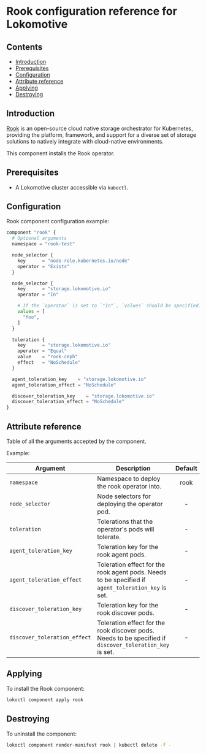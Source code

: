 # Rook configuration reference for Lokomotive

## Contents

* [Introduction](#introduction)
* [Prerequisites](#prerequisites)
* [Configuration](#configuration)
* [Attribute reference](#attribute-reference)
* [Applying](#applying)
* [Destroying](#destroying)

## Introduction

[Rook](https://rook.io/docs/rook/v1.2/) is an open-source cloud native storage orchestrator for
Kubernetes, providing the platform, framework, and support for a diverse set of storage solutions to
natively integrate with cloud-native environments.

This component installs the Rook operator.

## Prerequisites

* A Lokomotive cluster accessible via `kubectl`.

## Configuration

Rook component configuration example:

```tf
component "rook" {
  # Optional arguments
  namespace = "rook-test"

  node_selector {
    key      = "node-role.kubernetes.io/node"
    operator = "Exists"
  }

  node_selector {
    key      = "storage.lokomotive.io"
    operator = "In"

    # If the `operator` is set to `"In"`, `values` should be specified.
    values = [
      "foo",
    ]
  }

  toleration {
    key      = "storage.lokomotive.io"
    operator = "Equal"
    value    = "rook-ceph"
    effect   = "NoSchedule"
  }

  agent_toleration_key    = "storage.lokomotive.io"
  agent_toleration_effect = "NoSchedule"

  discover_toleration_key    = "storage.lokomotive.io"
  discover_toleration_effect = "NoSchedule"
}
```

## Attribute reference

Table of all the arguments accepted by the component.

Example:

| Argument                     | Description                                                                                              | Default | Required |
|------------------------------|----------------------------------------------------------------------------------------------------------|:-------:|:--------:|
| `namespace`                  | Namespace to deploy the rook operator into.                                                              | rook    | false    |
| `node_selector`              | Node selectors for deploying the operator pod.                                                           | -       | false    |
| `toleration`                 | Tolerations that the operator's pods will tolerate.                                                      | -       | false    |
| `agent_toleration_key`       | Toleration key for the rook agent pods.                                                                  | -       | false    |
| `agent_toleration_effect`    | Toleration effect for the rook agent pods. Needs to be specified if `agent_toleration_key` is set.       | -       | false    |
| `discover_toleration_key`    | Toleration key for the rook discover pods.                                                               | -       | false    |
| `discover_toleration_effect` | Toleration effect for the rook discover pods. Needs to be specified if `discover_toleration_key` is set. | -       | false    |

## Applying

To install the Rook component:

```bash
lokoctl component apply rook
```
## Destroying

To uninstall the component:

```bash
lokoctl component render-manifest rook | kubectl delete -f -
```

